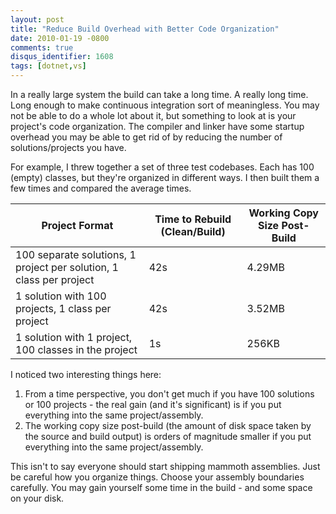 ```yaml
---
layout: post
title: "Reduce Build Overhead with Better Code Organization"
date: 2010-01-19 -0800
comments: true
disqus_identifier: 1608
tags: [dotnet,vs]
---
```

In a really large system the build can take a long time. A really long
time. Long enough to make continuous integration sort of meaningless.
You may not be able to do a whole lot about it, but something to look at
is your project's code organization. The compiler and linker have some
startup overhead you may be able to get rid of by reducing the number of
solutions/projects you have.

For example, I threw together a set of three test codebases. Each has
100 (empty) classes, but they're organized in different ways. I then
built them a few times and compared the average times.

| Project Format | Time to Rebuild (Clean/Build)| Working Copy Size Post-Build
| --- | --- | --- |
| 100 separate solutions, 1 project per solution, 1 class per project | 42s | 4.29MB |
| 1 solution with 100 projects, 1 class per project | 42s | 3.52MB |
| 1 solution with 1 project, 100 classes in the project | 1s | 256KB |

I noticed two interesting things here:

1.  From a time perspective, you don't get much if you have 100
    solutions or 100 projects - the real gain (and it's significant) is
    if you put everything into the same project/assembly.
2.  The working copy size post-build (the amount of disk space taken by
    the source and build output) is orders of magnitude smaller if you
    put everything into the same project/assembly.

This isn't to say everyone should start shipping mammoth assemblies.
Just be careful how you organize things. Choose your assembly boundaries
carefully. You may gain yourself some time in the build - and some space
on your disk.
